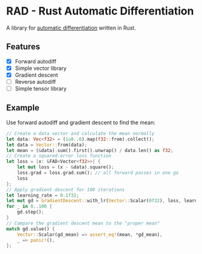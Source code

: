 # RAD - Rust Automatic Differentiation

A library for [automatic differentiation](https://en.wikipedia.org/wiki/Automatic_differentiation) written in Rust.

## Features

- [x] Forward autodiff
- [x] Simple vector library
- [x] Gradient descent
- [ ] Reverse autodiff
- [ ] Simple tensor library

## Example

Use forward autodiff and gradient descent to find the mean:

```rust
// Create a data vector and calculate the mean normally
let data: Vec<f32> = (1u8..6).map(f32::from).collect();
let data = Vector::from(data);
let mean = (&data).sum().first().unwrap() / data.len() as f32;
// Create a squared-error loss function
let loss = |x: &FAD<Vector<f32>>| {
    let mut loss = (x - &data).square();
    loss.grad = loss.grad.sum(); // all forward passes in one go
    loss
};
// Apply gradient descent for 100 iterations
let learning_rate = 0.1f32;
let mut gd = GradientDescent::with_lr(Vector::Scalar(0f32), loss, learning_rate);
for _ in 0..100 {
    gd.step();
}
// Compare the gradient descent mean to the "proper mean"
match gd.value() {
    Vector::Scalar(gd_mean) => assert_eq!(mean, *gd_mean),
    _ => panic!(),
};
```
